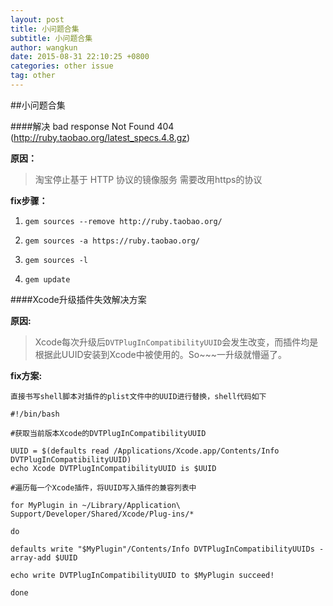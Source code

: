 ```yaml
---
layout: post
title: 小问题合集
subtitle: 小问题合集
author: wangkun 
date: 2015-08-31 22:10:25 +0800
categories: other issue
tag: other 
---
```


##小问题合集

####解决 bad response Not Found 404 (http://ruby.taobao.org/latest_specs.4.8.gz)

**原因：**


> 淘宝停止基于 HTTP 协议的镜像服务 需要改用https的协议

**fix步骤：**

1. `gem sources --remove http://ruby.taobao.org/`

2. `gem sources -a https://ruby.taobao.org/`

3. `gem sources -l`

4. `gem update`


####Xcode升级插件失效解决方案

**原因:**
		
> Xcode每次升级后`DVTPlugInCompatibilityUUID`会发生改变，而插件均是根据此UUID安装到Xcode中被使用的。So~~~一升级就懵逼了。


**fix方案:**

`直接书写shell脚本对插件的plist文件中的UUID进行替换，shell代码如下`



    #!/bin/bash
	
	#获取当前版本Xcode的DVTPlugInCompatibilityUUID
	
	UUID = $(defaults read /Applications/Xcode.app/Contents/Info DVTPlugInCompatibilityUUID)	
	echo Xcode DVTPlugInCompatibilityUUID is $UUID

	#遍历每一个Xcode插件，将UUID写入插件的兼容列表中

	for MyPlugin in ~/Library/Application\ Support/Developer/Shared/Xcode/Plug-ins/*

	do

	defaults write "$MyPlugin"/Contents/Info DVTPlugInCompatibilityUUIDs -array-add $UUID

	echo write DVTPlugInCompatibilityUUID to $MyPlugin succeed!

	done




		
		


